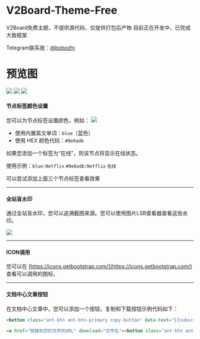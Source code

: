 # V2Board-Theme-Free

V2Board免费主题，不提供源代码，仅提供打包后产物
目前正在开发中，已完成大致框架

Telegram联系我：[@bobozhi](https://t.me/bobozhi "@bobozhi")

# 预览图

![](https://cdn-fusion.imgimg.cc/i/2023/YG7QZscNpAgObjMt.png)
![](https://cdn-fusion.imgimg.cc/i/2023/kYruHsyUtLHjmZun.png)
![](https://cdn-fusion.imgimg.cc/i/2023/73PBXhfXxaLcCTqZ.png)

#### 节点标签颜色设置

您可以为节点标签设置颜色，例如：
![](https://cdn-fusion.imgimg.cc/i/2023/WomYGWGxiVjbedfR.png)

- 使用内置英文单词：`blue`（蓝色）
- 使用 HEX 颜色代码：`#0e8adb`

如果您添加一个标签为“在线”，则该节点将显示在线状态。

使用示例：`blue:Netflix`   `#0e8adb:Netflix`  `在线`

可以尝试添加上面三个节点标签查看效果

---

#### 全站盲水印

通过全站盲水印，您可以追溯截图来源。您可以使用图片LSB查看器查看这些水印。

![](https://cdn-fusion.imgimg.cc/i/2023/LCkFvsPgg0TAS8L9.png)

---

#### ICON调用

您可以在 [https://icons.getbootstrap.com/](https://icons.getbootstrap.com/) 查看可以调用的图标。

---

#### 文档中心文章按钮

在文档中心文章中，您可以添加一个按钮，复制和下载按钮示例代码如下：

```html
<button class="ant-btn ant-btn-primary copy-button" data-text="{{subscribeUrl}}"><i class="bi bi-clipboard-minus"></i> 点击复制订阅地址</button>

<a href="链接到您的文件的URL" download="文件名"><button class="ant-btn ant-btn-primary"><i class="bi bi-download"></i>点击下载</button></a>
```


